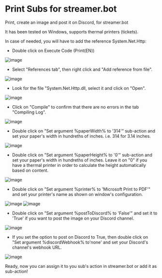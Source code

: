# Print Subs for streamer.bot
Print, create an image and post it on Discord, for streamer.bot

It has been tested on Windows, supports thermal printers (tickets).

In case of needed, you will have to add the reference System.Net.Http:

- Double click on Execute Code (Print(EN))

![image](https://user-images.githubusercontent.com/494355/172022437-0538e020-560b-4ba3-b1f6-19f0165aa503.png)

- Select "References tab", then right click and "Add reference from file".

![image](https://user-images.githubusercontent.com/494355/172022479-48b88eed-0b82-462e-8a95-e4c1080d41b3.png)

- Look for the file "System.Net.Http.dll, select it and click on "Open".

![image](https://user-images.githubusercontent.com/494355/172022569-4222b8f2-a071-4e99-b79f-c4a6b44cab64.png)

- Click on "Compile" to confirm that there are no errors in the tab "Compiling Log".

![image](https://user-images.githubusercontent.com/494355/172022609-fdc16bc2-6f39-4506-843b-5bccee35cd1f.png)

- Double click on "Set argument %paperWidth% to '314'" sub-action and set your paper's width in hundreths of inches.  i.e. 314 for 3.14 inches.

![image](https://user-images.githubusercontent.com/494355/172022691-e9adea4d-5be0-423c-9fce-d63dd4e6aaea.png)

- Double click on "Set argument %paperHeight% to '0'" sub-action and set your paper's width in hundreths of inches.  Leave it on "0" if you have a thermal printer in order to calculate the height automatically based on content.

![image](https://user-images.githubusercontent.com/494355/172022736-225012a7-6e5c-4035-961b-9ccb9ab838c6.png)

- Double click on "Set argument %printer% to 'Microsoft Print to PDF'" and set your printer's name as shown on window's configuration.

![image](https://user-images.githubusercontent.com/494355/172023638-64a2d09e-700c-44a5-ac63-8b187fc97c07.png)
![image](https://user-images.githubusercontent.com/494355/172022351-f02fdd2b-5678-4e4b-acef-4889a6afe11b.png)

- Double click on "Set argument %postToDiscord% to 'False'" and set it to 'True' if you want to post the image on your Discord channel.

![image](https://user-images.githubusercontent.com/494355/172023747-12662d28-0479-4923-940a-fb5a51a1d75c.png)

- If you set the option to post on Discord to True, then double click on "Set argument %discordWebhook% to'none' and set your Discord's channel's webhook URL.

![image](https://user-images.githubusercontent.com/494355/172023803-470a3c58-7928-4956-9e2d-6447703d402a.png)

Ready, now you can assign it to you sub's action in streamer.bot or add it as sub-action!



